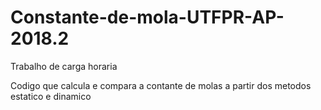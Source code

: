 # Constante-de-mola-UTFPR-AP-2018.2
Trabalho de carga horaria

Codigo que calcula e compara a contante de molas a partir dos metodos estatico e dinamico 
